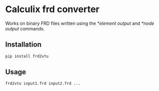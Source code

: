 

# Calculix frd converter
Works on binary FRD files written using the *\*element output* and *\*node output* commands. 

## Installation
```bash
pip install frd2vtu
```

## Usage
```bash
frd2vtu input1.frd input2.frd ... 
```

